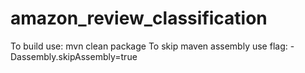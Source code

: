 # amazon_review_classification


To build use: mvn clean package
To skip maven assembly use flag: -Dassembly.skipAssembly=true